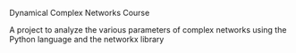 Dynamical Complex Networks Course 

A project to analyze the various parameters of complex networks using the Python language and the networkx library
